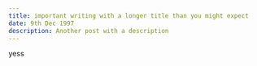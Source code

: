 ```yaml
---
title: important writing with a longer title than you might expect
date: 9th Dec 1997
description: Another post with a description
---
```


yess
